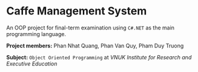 # Caffe Management System

An OOP project for final-term examination using ``C#.NET`` as the main programming language.

**Project members:**
Phan Nhat Quang,
Phan Van Quy,
Pham Duy Truong

**Subject:** ``Object Oriented Programming`` at *VNUK Institute for Research and Executive Education*



